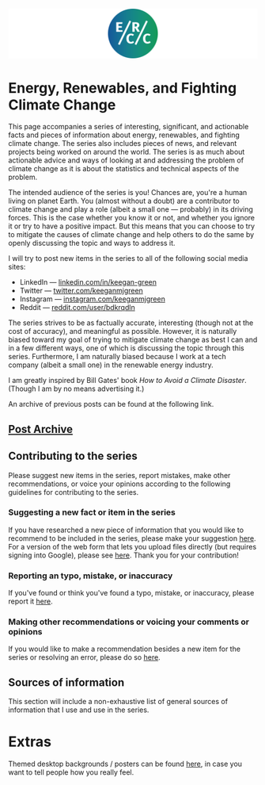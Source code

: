 ![](https://raw.githubusercontent.com/keeganmjgreen/Energy-Renewables-ClimateChange/main/img/logo_circular_banner.png)

# Energy, Renewables, and Fighting Climate Change

This page accompanies a series of interesting, significant, and actionable facts and pieces of information about energy, renewables, and fighting climate change. The series also includes pieces of news, and relevant projects being worked on around the world. The series is as much about actionable advice and ways of looking at and addressing the problem of climate change as it is about the statistics and technical aspects of the problem.

The intended audience of the series is you! Chances are, you're a human living on planet Earth. You (almost without a doubt) are a contributor to climate change and play a role (albeit a small one — probably) in its driving forces. This is the case whether you know it or not, and whether you ignore it or try to have a positive impact. But this means that you can choose to try to mitigate the causes of climate change and help others to do the same by openly discussing the topic and ways to address it.

I will try to post new items in the series to all of the following social media sites:
- LinkedIn — [linkedin.com/in/keegan-green](https://www.linkedin.com/in/keegan-green/)
- Twitter — [twitter.com/keeganmjgreen](https://twitter.com/keeganmjgreen)
- Instagram — [instagram.com/keeganmjgreen](https://www.instagram.com/keeganmjgreen/)
- Reddit — [reddit.com/user/bdkrqdln](https://www.reddit.com/user/bdkrqdln)

The series strives to be as factually accurate, interesting (though not at the cost of accuracy), and meaningful as possible.
However, it is naturally biased toward my goal of trying to mitigate climate change as best I can and in a few different ways, one of which is discussing the topic through this series. Furthermore, I am naturally biased because I work at a tech company (albeit a small one) in the renewable energy industry.

I am greatly inspired by Bill Gates' book *How to Avoid a Climate Disaster*. (Though I am by no means advertising it.)

An archive of previous posts can be found at the following link.

## [Post Archive](https://photos.app.goo.gl/wD3Qo23V8P8Yhnq37)


## Contributing to the series

Please suggest new items in the series, report mistakes, make other recommendations, or voice your opinions according to the following guidelines for contributing to the series.

### Suggesting a new fact or item in the series

If you have researched a new piece of information that you would like to recommend to be included in the series, please make your suggestion [here](https://docs.google.com/forms/d/e/1FAIpQLScummAJARGYv84WedWeWWNLIfoZW3sZHZy-fbDBw3CKPfxbaw/viewform?usp=sf_link). For a version of the web form that lets you upload files directly (but requires signing into Google), please see [here](https://docs.google.com/forms/d/e/1FAIpQLSeob1O6IueywSa-yI1u0FiQciQwEdsu5ssdZut7D60vVd4QgQ/viewform?usp=sf_link). Thank you for your contribution!

### Reporting an typo, mistake, or inaccuracy

If you've found or think you've found a typo, mistake, or inaccuracy, please report it [here](https://docs.google.com/forms/d/e/1FAIpQLScWlokVWNet180dFDHNrSkVYIUc9zNDD0P61xFoY4IlgL3_QA/viewform?usp=sf_link).

### Making other recommendations or voicing your comments or opinions

If you would like to make a recommendation besides a new item for the series or resolving an error, please do so [here](https://docs.google.com/forms/d/e/1FAIpQLSef-LJhqCwuS3EgLuBeDsvV1blIaq9KKAm76jXy92TgKeYONg/viewform?usp=sf_link).


## Sources of information

This section will include a non-exhaustive list of general sources of information that I use and use in the series.

# Extras

Themed desktop backgrounds / posters can be found [here](https://photos.app.goo.gl/PLADhbTQzZXLvDQJ9), in case you want to tell people how you really feel.

